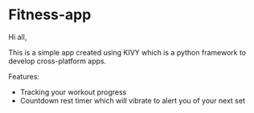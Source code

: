 # Fitness-app

Hi all, 

This is a simple app created using KIVY which is a python framework to develop cross-platform apps.

Features:
- Tracking your workout progress
- Countdown rest timer which will vibrate to alert you of your next set
